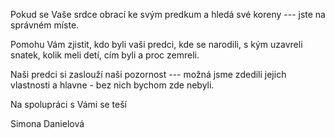 Pokud se Vaše srdce obrací ke svým predkum a hledá své koreny --- jste na správném míste.

Pomohu Vám zjistit, kdo byli vaši predci, kde se narodili, s kým uzavreli snatek, kolik meli detí, cím byli a proc zemreli.

Naši predci si zaslouží naši pozornost --- možná jsme zdedili jejich vlastnosti a hlavne - bez nich bychom zde nebyli.

Na spolupráci s Vámi se teší

Simona Danielová